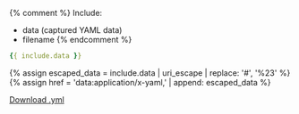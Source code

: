 {% comment %}
Include:
- data (captured YAML data)
- filename
{% endcomment %}

```yaml
{{ include.data }}
```

{% assign escaped_data = include.data | uri_escape | replace: '#', '%23' %}
{% assign href = 'data:application/x-yaml,' | append: escaped_data %}

<a href="{{ href }}"
   download="{{ include.filename }}"
   class="usa-button usa-button--outline">
  Download .yml
</a>
